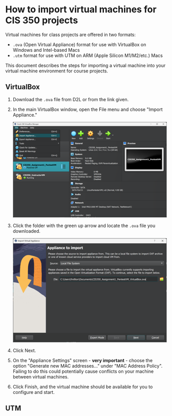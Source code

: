 # How to import virtual machines for CIS 350 projects

Virtual machines for class projects are offered in two formats:

* `.ova` (Open Virtual Appliance) format for use with VirtualBox on Windows and Intel-based Macs
* `.utm` format for use with UTM on ARM (Apple Silicon M1/M2/etc.) Macs

This document describes the steps for importing a virtual machine into your virtual machine environment for course projects.

## VirtualBox

1. Download the `.ova` file from D2L or from the link given.

1. In the main VirtualBox window, open the File menu and choose "Import Appliance."

    ![Screenshot showing the File menu open in VirtualBox](images/vbox_import_01.png)

1. Click the folder with the green up arrow and locate the `.ova` file you downloaded.

    ![Screenshot showing the Appliance to Import page](images/vbox_import_02.png)

1. Click Next.

1. On the "Appliance Settings" screen - **very important** - choose the option "Generate new MAC addresses..." under "MAC Address Policy". Failing to do this could potentially cause conflicts on your machine between virtual machines.

1. Click Finish, and the virtual machine should be available for you to configure and start.

## UTM

